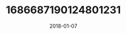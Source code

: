 ---
title: "1686687190124801231"
cover: "2018-01-07 12.33.23 1686687190124801231_46248401"
photo: "2018-01-07 12.33.23 1686687190124801231_46248401"
date: "2018-01-07"
type: "photo"
---